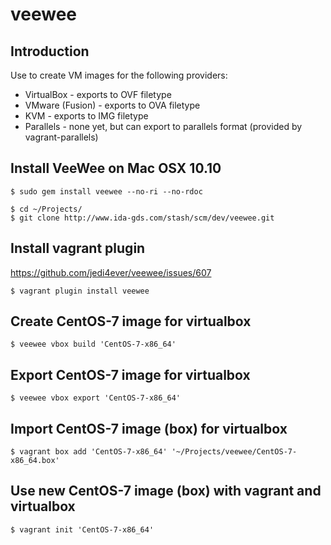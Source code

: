 # veewee

## Introduction
Use to create VM images for the following providers:
* VirtualBox - exports to OVF filetype
* VMware (Fusion) - exports to OVA filetype
* KVM - exports to IMG filetype
* Parallels - none yet, but can export to parallels format (provided by vagrant-parallels)

## Install VeeWee on Mac OSX 10.10
```
$ sudo gem install veewee --no-ri --no-rdoc
```
```
$ cd ~/Projects/
$ git clone http://www.ida-gds.com/stash/scm/dev/veewee.git
```

## Install vagrant plugin
https://github.com/jedi4ever/veewee/issues/607
```
$ vagrant plugin install veewee
```

## Create CentOS-7 image for virtualbox
```
$ veewee vbox build 'CentOS-7-x86_64'
```

## Export CentOS-7 image for virtualbox
```
$ veewee vbox export 'CentOS-7-x86_64'
```

## Import CentOS-7 image (box) for virtualbox
```
$ vagrant box add 'CentOS-7-x86_64' '~/Projects/veewee/CentOS-7-x86_64.box'
```

## Use new CentOS-7 image (box) with vagrant and virtualbox
```
$ vagrant init 'CentOS-7-x86_64'
```
